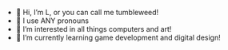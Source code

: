 - 👋 Hi, I’m L, or you can call me tumbleweed!
- 🌈 I use ANY pronouns
- 👀 I’m interested in all things computers and art!
- 🌱 I’m currently learning game development and digital design!
